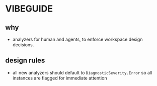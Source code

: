 # VIBEGUIDE

## why
- analyzers for human and agents, to enforce workspace design decisions.

## design rules
- all new analyzers should default to `DiagnosticSeverity.Error` so all instances are flagged for immediate attention
